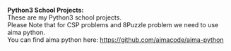 **Python3 School Projects:**<br>
These are my Python3 school projects.<br>
Please Note that for CSP problems and 8Puzzle problem we need to use aima python.<br>
You can find aima python here: https://github.com/aimacode/aima-python
